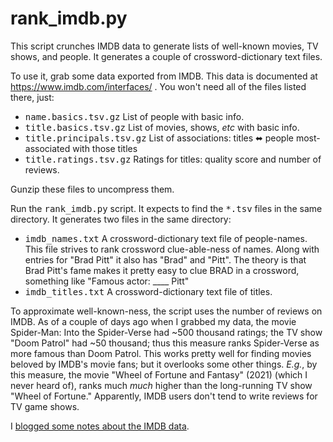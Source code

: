 # rank_imdb.py

This script crunches IMDB data to generate lists of well-known movies, TV shows,
and people. It generates a couple of crossword-dictionary text files.

To use it, grab some data exported from IMDB. This data is documented
at https://www.imdb.com/interfaces/ . You won't need all of the files listed
there, just:

+ <tt>name.basics.tsv.gz</tt> List of people with basic info.
+ <tt>title.basics.tsv.gz</tt> List of movies, shows, _etc_ with basic info.
+ <tt>title.principals.tsv.gz</tt> List of associations: titles ⬌ people most-associated with those titles
+ <tt>title.ratings.tsv.gz</tt> Ratings for titles: quality score and number of reviews.

Gunzip these files to uncompress them.

Run the <tt>rank_imdb.py</tt> script. It expects to find the <tt>*.tsv</tt>
files in the same directory. It generates two files in the same directory:

+ <tt>imdb_names.txt</tt> A crossword-dictionary text file of people-names.
    This file strives to rank crossword clue-able-ness of names. Along with
    entries for "Brad Pitt" it also has "Brad" and "Pitt". The theory is that
    Brad Pitt's fame makes it pretty easy to clue BRAD in a crossword, something
    like "Famous actor: ____ Pitt"
+ <tt>imdb_titles.txt</tt> A crossword-dictionary text file of titles.

To approximate well-known-ness, the script uses the number of reviews on IMDB.
As of a couple of days ago when I grabbed my data, the movie
Spider-Man: Into the Spider-Verse had
~500 thousand ratings; the TV show "Doom Patrol" had ~50 thousand;
thus this measure ranks Spider-Verse as more famous than Doom Patrol.
This works pretty well for finding movies beloved by IMDB's movie fans;
but it overlooks some other things. _E.g._, by this measure, the movie
"Wheel of Fortune and Fantasy" (2021) (which I never heard of),
ranks much _much_ higher than the long-running TV show "Wheel of Fortune."
Apparently, IMDB users don't tend to write reviews for TV game shows.

I [blogged some notes about the IMDB data](https://lahosken.san-francisco.ca.us/new/2022/08/25/crunching-imdb-data-imdb-internet-movie-database/).
